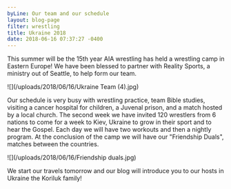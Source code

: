 ```yaml
---
byLine: Our team and our schedule
layout: blog-page
filter: wrestling
title: Ukraine 2018
date: 2018-06-16 07:37:27 -0400
---
```

This summer will be the 15th year AIA wrestling has held a wrestling camp in Eastern Europe! We have been blessed to partner with Reality Sports, a ministry out of Seattle, to help form our team. 

![](/uploads/2018/06/16/Ukraine Team (4).jpg)

Our schedule is very busy with wrestling practice, team Bible studies, visiting a cancer hospital for children, a Juvenal prison, and a match hosted by a local church. The second week we have invited 120 wrestlers from 6 nations to come for a week to Kiev, Ukraine to grow in their sport and to hear the Gospel. Each day we will have two workouts and then a nightly program. At the conclusion of the camp we will have our "Friendship Duals", matches between the countries.

![](/uploads/2018/06/16/Friendship duals.jpg)

We start our travels tomorrow and our blog will introduce you to our hosts in Ukraine the Koriluk family!